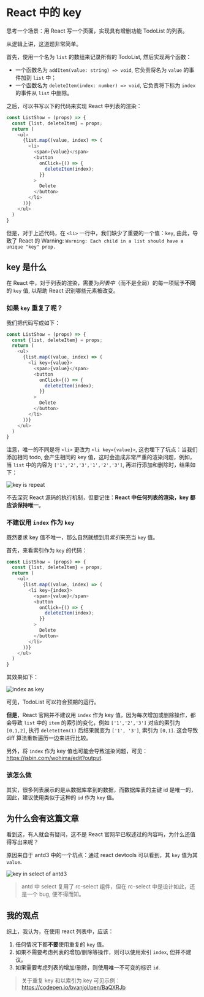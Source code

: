 # React 中的 key

思考一个场景：用 React 写一个页面，实现具有增删功能 TodoList 的列表。

从逻辑上讲，这道题非常简单。

首先，使用一个名为 `list` 的数组来记录所有的 TodoList, 然后实现两个函数：

- 一个函数名为 `addItem(value: string) => void`, 它负责将名为 `value` 的事件加到 `list` 中；
- 一个函数名为 `deleteItem(index: number) => void`, 它负责将下标为 `index` 的事件从 `list` 中删除。

之后，可以书写以下的代码来实现 React 中列表的渲染：

```js
const ListShow = (props) => {
  const {list, deleteItem} = props; 
  return (
    <ul>
      {list.map((value, index) => (
        <li>
          <span>{value}</span>
          <button
            onClick={() => {
              deleteItem(index);
            }}
          >
            Delete
          </button>
        </li>
      ))}
    </ul>
  )
}
```

但是，对于上述代码，在 `<li>` 一行中，我们缺少了重要的一个值：`key`, 由此，导致了 React 的 Warning:  `Warning: Each child in a list should have a unique "key" prop.`

## key 是什么

在 React 中，对于列表的渲染，需要为*列表中*（而不是全局）的每一项赋予**不同**的 `key` 值, 以帮助 React 识别哪些元素被改变。

### 如果 `key` 重复了呢？

我们把代码写成如下：

```js
const ListShow = (props) => {
  const {list, deleteItem} = props; 
  return (
    <ul>
      {list.map((value, index) => (
        <li key={value}>
          <span>{value}</span>
          <button
            onClick={() => {
              deleteItem(index);
            }}
          >
            Delete
          </button>
        </li>
      ))}
    </ul>
  )
}
```

注意，唯一的不同是将 `<li>` 更改为 `<li key={value}>`, 这也埋下了坑点：当我们添加相同 todo, 会产生相同的 key 值，这时会造成非常严重的渲染问题，例如，当 `list` 中的内容为 `['1','2','3','1','2','3']`, 再进行添加和删除时，结果如下：

![key is repeat](https://img-blog.csdnimg.cn/20210320210822840.gif)

不去深究 React 源码的执行机制，但要记住：**React 中任何列表的渲染，key 都应该保持唯一**。

### 不建议用 `index` 作为 `key`

既然要求 key 值不唯一，那么自然就想到用*索引*来充当 `key` 值。

首先，来看索引作为 `key` 的代码：

```js
const ListShow = (props) => {
  const {list, deleteItem} = props; 
  return (
    <ul>
      {list.map((value, index) => (
        <li key={index}>
          <span>{value}</span>
          <button
            onClick={() => {
              deleteItem(index);
            }}
          >
            Delete
          </button>
        </li>
      ))}
    </ul>
  )
}
```

其效果如下：

![index as key](https://img-blog.csdnimg.cn/20210320211749967.gif)

可见，TodoList 可以符合预期的运行。

**但是**，React 官网并不建议用 `index` 作为 key 值，因为每次增加或删除操作，都会导致 `list` 中的 `item` 的索引的变化，例如 `['1','2','3']` 对应的索引为 `[0,1,2]`, 执行 `deleteItem(1)` 后结果就变为 `['1', '3']`, 索引为 `[0,1]`. 这会导致 diff 算法重新遍历一边来进行比较。

另外，将 `index` 作为 key 值也可能会导致渲染问题，可见：<https://jsbin.com/wohima/edit?output>.

### 该怎么做

其实，很多列表展示的是从数据库拿到的数据，而数据库表的主键 id 是唯一的，因此，建议使用类似于这种的 `id` 作为 `key` 值。

## 为什么会有这篇文章

看到这，有人就会有疑问，这不是 React 官网早已叙述过的内容吗，为什么还值得写出来呢？

原因来自于 antd3 中的一个坑点：通过 react devtools 可以看到，其 `key` 值为其 `value`.

![key in select of antd3](https://img-blog.csdnimg.cn/20210320220407463.png)

> antd 中 select 复用了 rc-select 组件，但在 rc-select 中是设计如此，还是一个 bug, 便不得而知。

## 我的观点

综上，我认为，在使用 react 列表中，应该：

1. 任何情况下都**不要**使用重复的 `key` 值。
2. 如果不需要考虑列表的增加/删除等操作，则可以使用索引 `index`, 但并不建议。
3. 如果需要考虑列表的增加/删除，则使用唯一不可变的标识 `id`.

> 关于重复 key 和以索引为 key 可见示例：<https://codepen.io/bvanjoi/pen/BaQXRJb>
